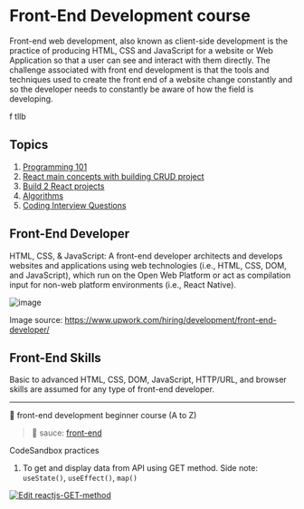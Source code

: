 # Front-End Development course

Front-end web development, also known as client-side development is the practice of producing HTML, CSS and JavaScript for a website or Web Application so that a user can see and interact with them directly. The challenge associated with front end development is that the tools and techniques used to create the front end of a website change constantly and so the developer needs to constantly be aware of how the field is developing.

f tllb

## Topics

1. [Programming 101](https://github.com/amirahnasihah/frontend-development/tree/main/01-web-programming-basics)
2. [React main concepts with building CRUD project](https://github.com/amirahnasihah/frontend-development/tree/main/02-frontend-with-react)
3. [Build 2 React projects](https://github.com/amirahnasihah/frontend-development/tree/main/03-react-development-practicum)
4. [Algorithms](https://github.com/amirahnasihah/frontend-development/tree/main/04-intro-to-algorithms)
5. [Coding Interview Questions](https://github.com/amirahnasihah/frontend-development/tree/main/05-coding-interview-questions)

## Front-End Developer

HTML, CSS, & JavaScript:
A front-end developer architects and develops websites and applications using web technologies (i.e., HTML, CSS, DOM, and JavaScript), which run on the Open Web Platform or act as compilation input for non-web platform environments (i.e., React Native).

![image](https://user-images.githubusercontent.com/89834315/182010797-14a79c0b-3fa1-42e7-8067-c7ed08ee5173.png)

Image source: https://www.upwork.com/hiring/development/front-end-developer/

## Front-End Skills

Basic to advanced HTML, CSS, DOM, JavaScript, HTTP/URL, and browser skills are assumed for any type of front-end developer.

---
🚀 front-end development beginner course (A to Z)

>🍝 sauce: [front-end](https://frontendmasters.com/guides/front-end-handbook/2018/what-is-a-FD.html)

CodeSandbox practices

1. To get and display data from API using GET method. Side note: `useState()`, `useEffect()`, `map()`

[![Edit reactjs-GET-method](https://codesandbox.io/static/img/play-codesandbox.svg)](https://codesandbox.io/s/reactjs-get-method-s27ukk?fontsize=14&hidenavigation=1&theme=dark)

